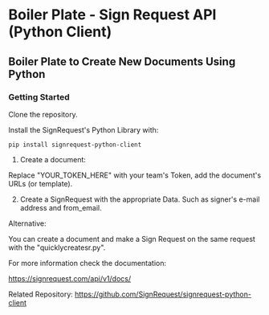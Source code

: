 # Boiler Plate - Sign Request API (Python Client)

## Boiler Plate to Create New Documents Using Python

### Getting Started

Clone the repository.

Install the SignRequest's Python Library with:

```pip install signrequest-python-client```

1) Create a document:

Replace "YOUR_TOKEN_HERE" with your team's Token, add the document's URLs (or template).

2) Create a SignRequest with the appropriate Data. Such as signer's e-mail address and from_email.

Alternative:

You can create a document and make a Sign Request on the same request with the "quicklycreatesr.py".

For more information check the documentation:

https://signrequest.com/api/v1/docs/

Related Repository: https://github.com/SignRequest/signrequest-python-client